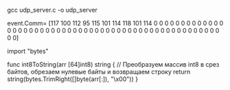 gcc udp_server.c -o udp_server

event.Comm= [117 100 112 95 115 101 114 118 101 114 0 0 0 0 0 0 0 0 0 0 0 0 0 0 0 0 0 0 0 0 0 0 0 0 0 0 0 0 0 0 0 0 0 0 0 0 0 0 0 0 0 0 0 0 0 0 0 0 0 0 0 0 0 0]


import "bytes"

func int8ToString(arr [64]int8) string {
	// Преобразуем массив int8 в срез байтов, обрезаем нулевые байты и возвращаем строку
	return string(bytes.TrimRight([]byte(arr[:]), "\x00"))
}
